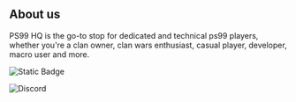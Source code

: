 ## About us
PS99 HQ is the go-to stop for dedicated and technical ps99 players, whether you're a clan owner, clan wars enthusiast, casual player, developer, macro user and more.

![Static Badge](https://img.shields.io/badge/Join_the_Discord-purple)

![Discord](https://img.shields.io/discord/1219601096004075620)
